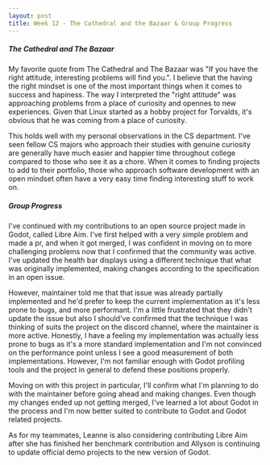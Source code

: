 ```yaml
---
layout: post
title: Week 12 - The Cathedral and the Bazaar & Group Progress
---
```


<!--
Make your blog post. Reflect on our discussion about the lessons from The Cathedral and the Bazaar. Was your choice of favorite lesson afected by the discussion and opinions voiced by other students in the class? Also reflect on your group's progress. What are some challenges that you (as a group) need to overcome? What are some challenges that you (as an individual) need to overcome?
-->

##### The Cathedral and The Bazaar
My favorite quote from The Cathedral and The Bazaar was "If you have the right attitude, interesting problems will find you.". I believe that the having the right mindset is one of the most important things when it comes to success and hapiness. The way I interpreted the "right attitude" was approaching problems from a place of curiosity and opennes to new experiences. Given that Linux started as a hobby project for Torvalds, it's obvious that he was coming from a place of curiosity. 


<!--more-->

This holds well with my personal observations in the CS department. I've seen fellow CS majors who approach their studies with genuine curiosity are generally have much easier and happier time throughout college compared to those who see it as a chore. When it comes to finding projects to add to their portfolio, those who approach software development with an open mindset often have a very easy time finding interesting stuff to work on.


##### Group Progress
I've continued with my contributions to an open source project made in Godot, called Libre Aim. I've first helped with a very simple problem and made a pr, and when it got merged, I was confident in moving on to more challenging problems now that I confirmed that the community was active. I've updated the health bar displays using a different technique that what was originally implemented, making changes according to the specification in an open issue. 

However, maintainer told me that that issue was already partially implemented and he'd prefer to keep the current implementation as it's less prone to bugs, and more performant. I'm a little frustrated that they didn't update the issue but also I should've confirmed that the technique I was thinking of suits the project on the discord channel, where the maintainer is more active. Honestly, I have a feeling my implementation was actually less prone to bugs as it's a more standard implementation and I'm not convinced on the performance point unless I see a good measurement of both implementations. However, I'm not familiar enough with Godot profiling tools and the project in general to defend these positions properly. 

Moving on with this project in particular, I'll confirm what I'm planning to do with the maintainer before going ahead and making changes. Even though my changes ended up not getting merged, I've learned a lot about Godot in the process and I'm now better suited to contribute to Godot and Godot related projects. 

As for my teammates, Leanne is also considering contributing Libre Aim after she has finished her benchmark contribution and Allyson is continuing to update official demo projects to the new version of Godot.

